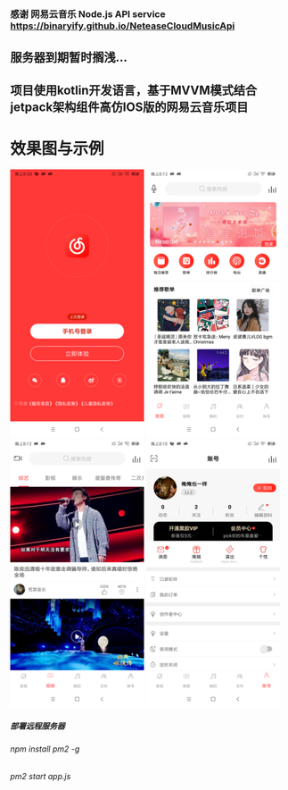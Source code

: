 # 
### 感谢 网易云音乐 Node.js API service https://binaryify.github.io/NeteaseCloudMusicApi


## 服务器到期暂时搁浅...
## 项目使用kotlin开发语言，基于MVVM模式结合jetpack架构组件高仿IOS版的网易云音乐项目

# 效果图与示例
 <img src="https://github.com/gaoguanqi/mapleplayer_android/blob/master/screenshots/1.png" width="240" hight="320" alt="登录">
 
 <img src="https://github.com/gaoguanqi/mapleplayer_android/blob/master/screenshots/2.png" width="240" hight="320" alt="首页">
 
 <img src="https://github.com/gaoguanqi/mapleplayer_android/blob/master/screenshots/3.png" width="240" hight="320" alt="视频">

 <img src="https://github.com/gaoguanqi/mapleplayer_android/blob/master/screenshots/4.png" width="240" hight="320" alt="我的">
  




##### 部署远程服务器
###### npm install pm2 -g
###### pm2 start app.js



